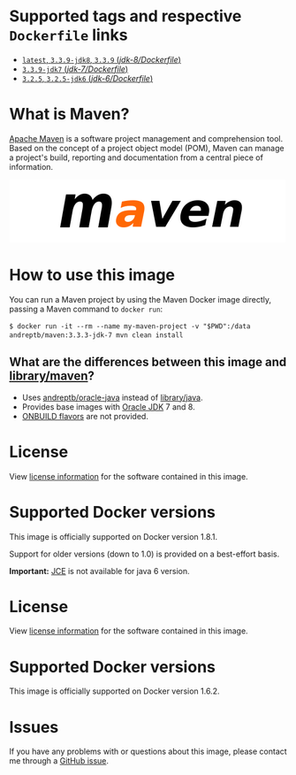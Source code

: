 # Supported tags and respective `Dockerfile` links

-	[`latest`, `3.3.9-jdk8`, `3.3.9` (*jdk-8/Dockerfile*)](https://github.com/andreptb/Dockerfiles/blob/master/maven/jdk-8/Dockerfile)
-	[`3.3.9-jdk7` (*jdk-7/Dockerfile*)](https://github.com/andreptb/Dockerfiles/blob/master/maven/jdk-7/Dockerfile)
-	[`3.2.5`, `3.2.5-jdk6` (*jdk-6/Dockerfile*)](https://github.com/andreptb/Dockerfiles/blob/master/maven/jdk-6/Dockerfile)

# What is Maven?

[Apache Maven](http://maven.apache.org) is a software project management and comprehension tool. Based on the concept of a project object model (POM), Maven can manage a project's build, reporting and documentation from a central piece of information.

![logo](https://raw.githubusercontent.com/docker-library/docs/master/maven/logo.png)

# How to use this image

You can run a Maven project by using the Maven Docker image directly, passing a Maven command to `docker run`:

```console
$ docker run -it --rm --name my-maven-project -v "$PWD":/data andreptb/maven:3.3.3-jdk-7 mvn clean install
```

## What are the differences between this image and [library/maven](https://github.com/carlossg/docker-maven/blob/master/jdk-7/Dockerfile)?

* Uses [andreptb/oracle-java](../oracle/java/README.md) instead of [library/java](https://github.com/docker-library/java/blob/master/openjdk-7-jdk/Dockerfile).
* Provides base images with [Oracle JDK](http://www.oracle.com/technetwork/pt/java/javase/downloads/index.html) 7 and 8.
* [ONBUILD flavors](https://github.com/carlossg/docker-maven/blob/master/jdk-8/onbuild/Dockerfile) are not provided.

# License

View [license information](https://www.apache.org/licenses/) for the software contained in this image.

# Supported Docker versions

This image is officially supported on Docker version 1.8.1.

Support for older versions (down to 1.0) is provided on a best-effort basis.

**Important:** [JCE](http://www.oracle.com/technetwork/java/javase/downloads/jce8-download-2133166.html) is not available for java 6 version.

# License

View [license information](http://www.oracle.com/technetwork/java/javase/terms/license/index.html) for the software contained in this image.

# Supported Docker versions

This image is officially supported on Docker version 1.6.2.

# Issues

If you have any problems with or questions about this image, please contact me through a [GitHub issue](https://github.com/andreptb/Dockerfiles/issues).
